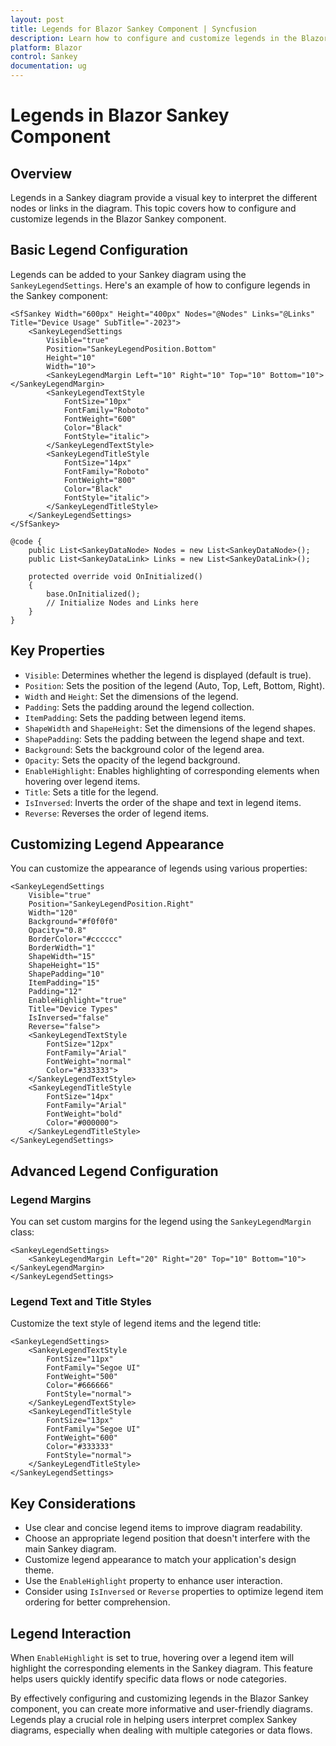 ```yaml
---
layout: post
title: Legends for Blazor Sankey Component | Syncfusion
description: Learn how to configure and customize legends in the Blazor Sankey component to enhance data interpretation.
platform: Blazor
control: Sankey
documentation: ug
---
```


# Legends in Blazor Sankey Component

## Overview

Legends in a Sankey diagram provide a visual key to interpret the different nodes or links in the diagram. This topic covers how to configure and customize legends in the Blazor Sankey component.

## Basic Legend Configuration

Legends can be added to your Sankey diagram using the `SankeyLegendSettings`. Here's an example of how to configure legends in the Sankey component:

```razor
<SfSankey Width="600px" Height="400px" Nodes="@Nodes" Links="@Links" Title="Device Usage" SubTitle="-2023">
    <SankeyLegendSettings 
        Visible="true" 
        Position="SankeyLegendPosition.Bottom" 
        Height="10" 
        Width="10">
        <SankeyLegendMargin Left="10" Right="10" Top="10" Bottom="10"></SankeyLegendMargin>
        <SankeyLegendTextStyle 
            FontSize="10px" 
            FontFamily="Roboto" 
            FontWeight="600" 
            Color="Black" 
            FontStyle="italic">
        </SankeyLegendTextStyle>
        <SankeyLegendTitleStyle 
            FontSize="14px" 
            FontFamily="Roboto" 
            FontWeight="800" 
            Color="Black" 
            FontStyle="italic">
        </SankeyLegendTitleStyle>
    </SankeyLegendSettings>
</SfSankey>

@code {
    public List<SankeyDataNode> Nodes = new List<SankeyDataNode>();
    public List<SankeyDataLink> Links = new List<SankeyDataLink>();

    protected override void OnInitialized()
    {
        base.OnInitialized();
        // Initialize Nodes and Links here
    }
}
```

## Key Properties

- `Visible`: Determines whether the legend is displayed (default is true).
- `Position`: Sets the position of the legend (Auto, Top, Left, Bottom, Right).
- `Width` and `Height`: Set the dimensions of the legend.
- `Padding`: Sets the padding around the legend collection.
- `ItemPadding`: Sets the padding between legend items.
- `ShapeWidth` and `ShapeHeight`: Set the dimensions of the legend shapes.
- `ShapePadding`: Sets the padding between the legend shape and text.
- `Background`: Sets the background color of the legend area.
- `Opacity`: Sets the opacity of the legend background.
- `EnableHighlight`: Enables highlighting of corresponding elements when hovering over legend items.
- `Title`: Sets a title for the legend.
- `IsInversed`: Inverts the order of the shape and text in legend items.
- `Reverse`: Reverses the order of legend items.

## Customizing Legend Appearance

You can customize the appearance of legends using various properties:

```razor
<SankeyLegendSettings 
    Visible="true" 
    Position="SankeyLegendPosition.Right"
    Width="120"
    Background="#f0f0f0"
    Opacity="0.8"
    BorderColor="#cccccc"
    BorderWidth="1"
    ShapeWidth="15"
    ShapeHeight="15"
    ShapePadding="10"
    ItemPadding="15"
    Padding="12"
    EnableHighlight="true"
    Title="Device Types"
    IsInversed="false"
    Reverse="false">
    <SankeyLegendTextStyle 
        FontSize="12px" 
        FontFamily="Arial" 
        FontWeight="normal" 
        Color="#333333">
    </SankeyLegendTextStyle>
    <SankeyLegendTitleStyle 
        FontSize="14px" 
        FontFamily="Arial" 
        FontWeight="bold" 
        Color="#000000">
    </SankeyLegendTitleStyle>
</SankeyLegendSettings>
```

## Advanced Legend Configuration

### Legend Margins

You can set custom margins for the legend using the `SankeyLegendMargin` class:

```razor
<SankeyLegendSettings>
    <SankeyLegendMargin Left="20" Right="20" Top="10" Bottom="10"></SankeyLegendMargin>
</SankeyLegendSettings>
```

### Legend Text and Title Styles

Customize the text style of legend items and the legend title:

```razor
<SankeyLegendSettings>
    <SankeyLegendTextStyle 
        FontSize="11px" 
        FontFamily="Segoe UI" 
        FontWeight="500" 
        Color="#666666" 
        FontStyle="normal">
    </SankeyLegendTextStyle>
    <SankeyLegendTitleStyle 
        FontSize="13px" 
        FontFamily="Segoe UI" 
        FontWeight="600" 
        Color="#333333" 
        FontStyle="normal">
    </SankeyLegendTitleStyle>
</SankeyLegendSettings>
```

## Key Considerations

- Use clear and concise legend items to improve diagram readability.
- Choose an appropriate legend position that doesn't interfere with the main Sankey diagram.
- Customize legend appearance to match your application's design theme.
- Use the `EnableHighlight` property to enhance user interaction.
- Consider using `IsInversed` or `Reverse` properties to optimize legend item ordering for better comprehension.

## Legend Interaction

When `EnableHighlight` is set to true, hovering over a legend item will highlight the corresponding elements in the Sankey diagram. This feature helps users quickly identify specific data flows or node categories.

By effectively configuring and customizing legends in the Blazor Sankey component, you can create more informative and user-friendly diagrams. Legends play a crucial role in helping users interpret complex Sankey diagrams, especially when dealing with multiple categories or data flows.